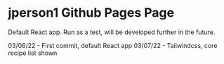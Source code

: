 # jperson1 Github Pages Page

Default React app. Run as a test, will be developed further in the future. 

03/06/22 - First commit, default React app
03/07/22 - Tailwindcss, core recipe list shown